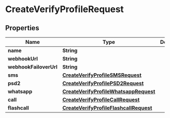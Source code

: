 

# CreateVerifyProfileRequest

## Properties

Name | Type | Description | Notes
------------ | ------------- | ------------- | -------------
**name** | **String** |  | 
**webhookUrl** | **String** |  |  [optional]
**webhookFailoverUrl** | **String** |  |  [optional]
**sms** | [**CreateVerifyProfileSMSRequest**](.md) |  |  [optional]
**psd2** | [**CreateVerifyProfilePSD2Request**](.md) |  |  [optional]
**whatsapp** | [**CreateVerifyProfileWhatsappRequest**](.md) |  |  [optional]
**call** | [**CreateVerifyProfileCallRequest**](.md) |  |  [optional]
**flashcall** | [**CreateVerifyProfileFlashcallRequest**](.md) |  |  [optional]



